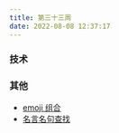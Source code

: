 ```yaml
---
title: 第三十三周
date: 2022-08-08 12:37:17
---
```


### 技术

### 其他

- [emoji 组合](https://emoji.supply/kitchen/)
- [名言名句查找](https://wantquotes.net/)
